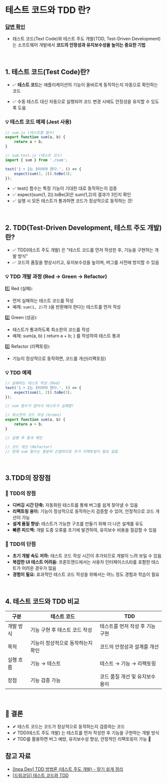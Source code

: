 # 테스트 코드와 TDD 란?

### [답변 확인](https://www.maeil-mail.kr/question/127)

-   태스트 코드(Text Code)와 테스트 주도 개발(TDD, Test-Driven Development) 는 소프트웨어 개발에서 **코드의 안정성과 유지보수성을 높이는 중요한 기법**

<br/>

## 1. 테스트 코드(Test Code)란?

-   ✅ **테스트 코드**는 애플리케이션의 기능이 올바르게 동작하는지 자동으로 확인하는 코드

-   ✅ 수동 테스트 대신 자동으로 실행되어 코드 변경 시에도 안정성을 유지할 수 있도록 도움

### 💡 테스트 코드 예제 (Jest 사용)

```js
// sum.js (테스트할 함수)
export function sum(a, b) {
    return a + b;
}
```

```js
// sum.test.js (테스트 코드)
import { sum } from './sum';

test('1 + 2는 3이어야 한다.', () => {
    expect(sum(1, 2)).toBe(3);
});
```

-   ✅ test() 함수는 특정 기능이 기대한 대로 동작하는지 검증
-   ✅ expect(sum(1, 2)).toBe(3)은 sum(1,2)의 결과가 3인지 확인
-   ✅ 실행 시 모든 테스트가 통과하면 코드가 정상적으로 동작하는 것!

<br/>

## 2. TDD(Test-Driven Development, 테스트 주도 개발)란?

-   ✅ TDD(테스트 주도 개발) 은 "테스트 코드를 먼저 작성한 후, 기능을 구현하는 개발 방식"
-   ✅ 코드의 품질을 향상시키고, 유지보수성을 높이며, 버그를 사전에 방지할 수 있음

### 💡 TDD 개발 과정 (Red -> Green -> Refactor)

1️⃣ Red (실패):

-   먼저 실패하는 테스트 코드를 작성
-   예제: `sum(1, 2)`가 `3`을 반환해야 한다는 테스트를 먼저 작성

2️⃣ Green (성공):

-   테스트가 통과하도록 최소한의 코드를 작성
-   예제: sum(a, b) { return a + b; } 를 작성하여 테스트 통과

3️⃣ Refactor (리팩토링):

-   기능이 정상적으로 동작하면, 코드를 개선(리팩토링)

### 💡 TDD 예제

```js
// 실패하는 테스트 작성 (Red)
text('1 + 2는 3이어야 한다.', () => {
    expect(sum(1, 2)).toBe(3);
});

// sum 함수가 없어서 테스트가 실패함!
```

```js
// 최소한의 코드 작성 (Green)
export function sum(a, b) {
    return a + b;
}

// 실행 후 통과 확인
```

```js
// 코드 개선 (Refactor)
// 현재 sum 함수는 충분히 간결하므로 추가 리팩토링이 필요 없음
```

<br/>

## 3.TDD의 장장점

### 📌 TDD의 장점

-   **디버깅 시간 단축:** 자동화된 테스트를 통해 버그를 쉽게 찾아낼 수 있음
-   **리팩토링 용이:** 기능이 정상적으로 동작하는지 검증할 수 있어, 안정적으로 코드 개선이 가능
-   **설계 품질 향상:** 테스트가 가능한 구조를 만들기 위해 더 나은 설계를 유도
-   **빠른 피드백:** 개발 도중 오류를 조기에 발견하여, 유지보수 비용을 절감할 수 있음

### 📌 TDD의 단점

-   **초기 개발 속도 저하:** 테스트 코드 작성 시간이 추가되므로 개발이 느려 보일 수 있음
-   **복잡한 UI 테스트 어려움:** 프론트엔드에서는 사용자 인터페이스(UI)를 포함한 테스트가 어려운 경우가 많음
-   **경험이 필요:** 효과적인 테스트 코드 작성을 위해서는 어느 정도 경험과 학습이 필요

<br/>

## 4. 테스트 코드와 TDD 비교

| 구분      | 테스트 코드                       | TDD                             |
| --------- | --------------------------------- | ------------------------------- |
| 개발 방식 | 기능 구현 후 테스트 코드 작성     | 테스트를 먼저 작성 후 기능 구현 |
| 목적      | 기능이 정상적으로 동작하는지 확인 | 코드의 안정성과 설계를 개선     |
| 실행 흐름 | 기능 → 테스트                     | 테스트 → 기능 → 리팩토링        |
| 장점      | 기능 검증 가능                    | 코드 품질 개선 및 유지보수 용이 |

<br/>

## 🔹 결론

-   ✔ 테스트 코드는 코드가 정상적으로 동작하는지 검증하는 코드
-   ✔ TDD(테스트 주도 개발) 는 테스트를 먼저 작성한 후 기능을 구현하는 개발 방식
-   ✔ TDD를 활용하면 버그 예방, 유지보수성 향상, 안정적인 리팩토링이 가능 🚀

## 참고 자료

-   [[Inpa Dev] TDD 방법론 (테스트 주도 개발) - 알기 쉽게 정리](https://inpa.tistory.com/entry/QA-%F0%9F%93%9A-TDD-%EB%B0%A9%EB%B2%95%EB%A1%A0-%ED%85%8C%EC%8A%A4%ED%8A%B8-%EC%A3%BC%EB%8F%84-%EA%B0%9C%EB%B0%9C)
-   [[드림코딩] 테스트 코드와 TDD](https://www.youtube.com/watch?v=Npi21gLIEZM)
